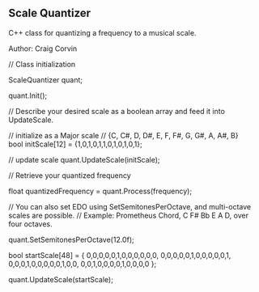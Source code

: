 <h2>Scale Quantizer</h2>

C++ class for quantizing a frequency to a musical scale.

Author: Craig Corvin

// Class initialization

ScaleQuantizer quant;

quant.Init();

// Describe your desired scale as a boolean array and feed it into UpdateScale.

// initialize as a Major scale
// {C, C#, D, D#, E, F, F#, G, G#, A, A#, B}	
bool initScale[12] = {1,0,1,0,1,1,0,1,0,1,0,1};

// update scale
quant.UpdateScale(initScale);

// Retrieve your quantized frequency

float quantizedFrequency = quant.Process(frequency);

// You can also set EDO using SetSemitonesPerOctave, and multi-octave scales are possible.
// Example: Prometheus Chord, C F# Bb E A D, over four octaves.

quant.SetSemitonesPerOctave(12.0f);

bool startScale[48] = {
0,0,0,0,0,1,0,0,0,0,0,0,
0,0,0,0,0,1,0,0,0,0,0,1,
0,0,0,1,0,0,0,0,0,1,0,0,
0,0,1,0,0,0,0,1,0,0,0,0
};

quant.UpdateScale(startScale);


